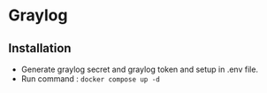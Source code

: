# Graylog

## Installation
- Generate graylog secret and graylog token and setup in .env file.
- Run command : ```docker compose up -d```
